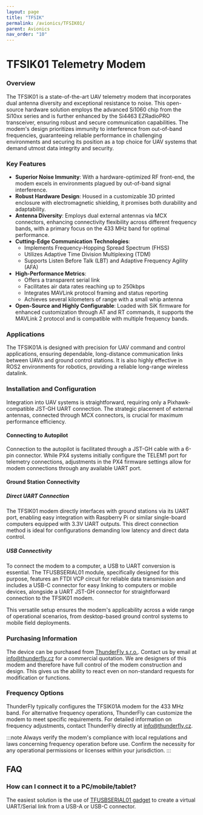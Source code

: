 ```yaml
---
layout: page
title: "TFSIK"
permalink: /avionics/TFSIK01/
parent: Avionics
nav_order: "10"
---
```


# TFSIK01 Telemetry Modem

### Overview

The TFSIK01 is a state-of-the-art UAV telemetry modem that incorporates dual antenna diversity and exceptional resistance to noise. This open-source hardware solution employs the advanced Si1060 chip from the Si10xx series and is further enhanced by the Si4463 EZRadioPRO transceiver, ensuring robust and secure communication capabilities. The modem's design prioritizes immunity to interference from out-of-band frequencies, guaranteeing reliable performance in challenging environments and securing its position as a top choice for UAV systems that demand utmost data integrity and security.

### Key Features

- **Superior Noise Immunity**: With a hardware-optimized RF front-end, the modem excels in environments plagued by out-of-band signal interference.
- **Robust Hardware Design**: Housed in a customizable 3D printed enclosure with electromagnetic shielding, it promises both durability and adaptability.
- **Antenna Diversity**: Employs dual external antennas via MCX connectors, enhancing connectivity flexibility across different frequency bands, with a primary focus on the 433 MHz band for optimal performance.
- **Cutting-Edge Communication Technologies**:
  - Implements Frequency-Hopping Spread Spectrum (FHSS)
  - Utilizes Adaptive Time Division Multiplexing (TDM)
  - Supports Listen Before Talk (LBT) and Adaptive Frequency Agility (AFA)
- **High-Performance Metrics**:
  - Offers a transparent serial link
  - Facilitates air data rates reaching up to 250kbps
  - Integrates MAVLink protocol framing and status reporting
  - Achieves several kilometers of range with a small whip antenna
- **Open-Source and Highly Configurable**: Loaded with SiK firmware for enhanced customization through AT and RT commands, it supports the MAVLink 2 protocol and is compatible with multiple frequency bands.

### Applications

The TFSIK01A is designed with precision for UAV command and control applications, ensuring dependable, long-distance communication links between UAVs and ground control stations. It is also highly effective in ROS2 environments for robotics, providing a reliable long-range wireless datalink.

### Installation and Configuration

Integration into UAV systems is straightforward, requiring only a Pixhawk-compatible JST-GH UART connection. The strategic placement of external antennas, connected through MCX connectors, is crucial for maximum performance efficiency.

#### Connecting to Autopilot

Connection to the autopilot is facilitated through a JST-GH cable with a 6-pin connector. While PX4 systems initially configure the TELEM1 port for telemetry connections, adjustments in the PX4 firmware settings allow for modem connections through any available UART port.

#### Ground Station Connectivity

##### Direct UART Connection

The TFSIK01 modem directly interfaces with ground stations via its UART port, enabling easy integration with Raspberry Pi or similar single-board computers equipped with 3.3V UART outputs. This direct connection method is ideal for configurations demanding low latency and direct data control.

##### USB Connectivity

To connect the modem to a computer, a USB to UART conversion is essential. The TFUSBSERIAL01 module, specifically designed for this purpose, features an FTDI VCP circuit for reliable data transmission and includes a USB-C connector for easy linking to computers or mobile devices, alongside a UART JST-GH connector for straightforward connection to the TFSIK01 modem.

This versatile setup ensures the modem's applicability across a wide range of operational scenarios, from desktop-based ground control systems to mobile field deployments.

### Purchasing Information

The device can be purchased from [ThunderFly s.r.o.](https://www.thunderfly.cz/). Contact us by email at info@thunderfly.cz for a commercial quotation. We are designers of this modem and therefore have full control of the modem construction and design. This gives us the ability to react even on non-standard requests for modification or functions.

### Frequency Options

ThunderFly typically configures the TFSIK01A modem for the 433 MHz band. For alternative frequency operations, ThunderFly can customize the modem to meet specific requirements. For detailed information on frequency adjustments, contact ThunderFly directly at [info@thunderfly.cz](mailto:info@thunderfly.cz).

:::note
Always verify the modem's compliance with local regulations and laws concerning frequency operation before use. Confirm the necessity for any operational permissions or licenses within your jurisdiction.
:::



## FAQ

### How can I connect it to a PC/mobile/tablet?

The easiest solution is the use of [TFUSBSERIAL01 gadget](https://github.com/ThunderFly-aerospace/TFUSBSERIAL01) to create a virtual UART/Serial link from a USB-A or USB-C connector.
